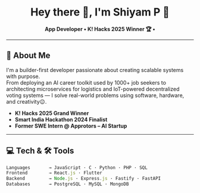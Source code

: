 <h1 align="center">Hey there 👋, I'm Shiyam P 🚀</h1>
<p align="center">
  <b>App Developer • K! Hacks 2025 Winner 🏆 • </b>  
  <br />
</p>

---

## 🧠 About Me

I'm a builder-first developer passionate about creating scalable systems with purpose.  
From deploying an AI career toolkit used by 1000+ job seekers to architecting microservices for logistics and IoT-powered decentralized voting systems — I solve real-world problems using software, hardware, and creativity😉.

-  **K! Hacks 2025 Grand Winner**
-  **Smart India Hackathon 2024 Finalist**
-  **Former SWE Intern @ Approtors – AI Startup**

---

## 💻 Tech & 🛠️ Tools

```ts
Languages       → JavaScript · C · Python · PHP · SQL
Frontend        → React.js · Flutter 
Backend         → Node.js · Express.js · Fastify · FastAPI
Databases       → PostgreSQL · MySQL · MongoDB 
